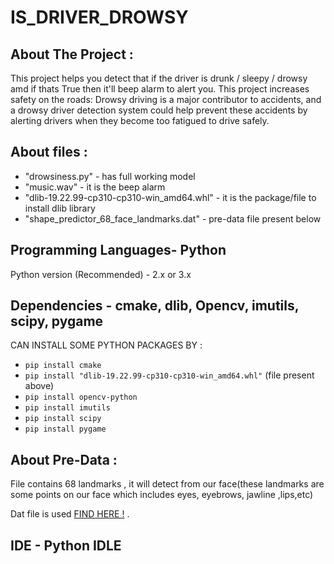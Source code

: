 # IS_DRIVER_DROWSY

## About The Project :

This project helps you detect that if the driver is drunk / sleepy / drowsy amd if thats True then it'll beep alarm to alert you.
This project increases safety on the roads: Drowsy driving is a major contributor to accidents, and a drowsy driver detection system could help prevent these accidents by alerting drivers when they become too fatigued to drive safely.

## About files :

- "drowsiness.py" - has full working model
- "music.wav" - it is the beep alarm
- "dlib-19.22.99-cp310-cp310-win_amd64.whl" - it is the package/file to install dlib library
- "shape_predictor_68_face_landmarks.dat" - pre-data file present below

## Programming Languages- Python

Python version (Recommended) - 2.x or 3.x

## Dependencies - cmake, dlib, Opencv, imutils, scipy, pygame

CAN INSTALL SOME PYTHON PACKAGES BY :

- `pip install cmake`
- `pip install "dlib-19.22.99-cp310-cp310-win_amd64.whl"` (file present above)
- `pip install opencv-python`
- `pip install imutils`
- `pip install scipy`
- `pip install pygame`

## About Pre-Data : 
File contains 68 landmarks , it will detect from our face(these landmarks are some points on our face which includes eyes, eyebrows, jawline ,lips,etc)

Dat file is used [FIND HERE !](https://drive.google.com/file/d/1vGljjJ2l4tjhiOHpqyS_R-_ihUKRLvE4/view?usp=sharing) .

## IDE - Python IDLE 

